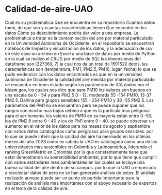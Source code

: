 # Calidad-de-aire-UAO
Cuál es su problemática
Que se encuentra en su repositorio
Cuantos datos tomó, de que son y cuantas características tienen
Que encontró en los datos
Cómo su descubrimiento podría dar valor a una empresa.
La problemática a tratar es la contaminación del aire por material particulado en la Universidad Autónoma de Occidente.
en el repositorio se encuentran notebook de limpieza y visualización de los datos, y la adecuación de csv en este caso un archivo en Excel a una base de datos por medio de Python en la cual se realizo el CRUD por medio de SQL
las dimensiones del dataframe son (227360, 7) la cual nos da un total de 1591520 datos, las características son (temperatura, PM1, PM2.5, PM10, lugar, fecha)
lo que se pudo evidenciar con los datos encontrados es que en la universidad Autónoma de Occidente la calidad del aire medida por material particulado se encuentra en buen estado según los parámetros de ICA dados por el ideam.gov, los cuales nos dice que para PM10 los valores son buenos en una escala de 0 - 54 y para PM2.5 0 - 12. moderada 55 -154 PM10, 13-37 PM2.5. Dañina para grupos sensibles 155 - 254 PM10 y 38 -55 PM2.5. Los parámetros del PM1 no se encuentran pero se puede suponer que los rangos son mucho mas bajos debido a que es la partícula mas peligrosa para el ser humano. los valores de PM10 en su mayoría están entre 0 -50, los de PM2.5 entre 0 - 40 y los de PM1 entre 0 - 40. se puede observar un aumento en el valor de los datos para los meses de agosto y septiembre con varios datos catalogados como peligrosos para grupos sensibles. por lo que se puede inferir que la calidad del aire ha mermado en los últimos meses del año 2023
como es sabido la UAO es catalogada como una de las universidades mas sostenibles en Colombia y Latinoamérica, liderando el ranking GreenMetric en Colombia por lo que constantemente tiene que estar demostrando su sostenibilidad ambiental, por lo que tiene que cumplir con varios estándares medioambientales en los cuales se incluye una buena calidad del aire dentro de su campus. por lo que la UAO a empezado a recolectar datos de pero no se han generado análisis de estos. El análisis realizado aunque puede ser un punto de partida importante para la realización de análisis mas importantes con el apoyo necesario de expertos en el tema de la calidad de aire.
